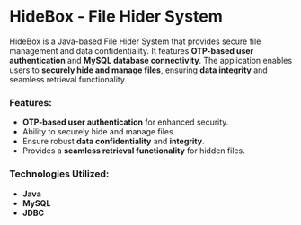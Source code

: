 # HideBox - File Hider System

HideBox is a Java-based File Hider System that provides secure file management and data confidentiality. It features **OTP-based user authentication** and **MySQL database connectivity**. The application enables users to **securely hide and manage files**, ensuring **data integrity** and seamless retrieval functionality.

### Features:
- **OTP-based user authentication** for enhanced security.
- Ability to securely hide and manage files.
- Ensure robust **data confidentiality** and **integrity**.
- Provides a **seamless retrieval functionality** for hidden files.

### Technologies Utilized:
- **Java**
- **MySQL**
- **JDBC**
